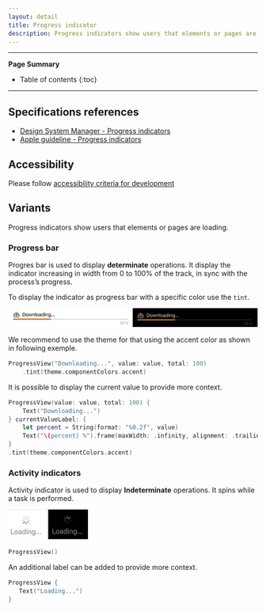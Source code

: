 ```yaml
---
layout: detail
title: Progress indicator
description: Progress indicators show users that elements or pages are loading
---
```


---

**Page Summary**

* Table of contents
{:toc}

---

## Specifications references

- [Design System Manager - Progress indicators](https://system.design.orange.com/0c1af118d/p/5969ab-progress-indicator)
- [Apple guideline - Progress indicators](https://developer.apple.com/design/human-interface-guidelines/components/status/progress-indicators)

## Accessibility

Please follow [accessibility criteria for development](https://a11y-guidelines.orange.com/en/mobile/ios/)

## Variants

Progress indicators show users that elements or pages are loading.

### Progress bar

Progres bar is used to display **determinate** operations. It display the indicator increasing in width from 0 to 100% of the track, in sync with the process’s progress. 

To display the indicator as progress bar with a specific color use the `tint`.

![Progress bar](images/progress_bar.png)

We recommend to use the theme for that using the accent color as shown in following exemple.  
 
```swift
ProgressView("Downloading...", value: value, total: 100)
    .tint(theme.componentColors.accent)
```

It is possible to display the current value to provide more context.

```swift
ProgressView(value: value, total: 100) {
    Text("Downloading...")
} currentValueLabel: {
    let percent = String(format: "%0.2f", value)
    Text("\(percent) %").frame(maxWidth: .infinity, alignment: .trailing)
}
.tint(theme.componentColors.accent)
```

### Activity indicators

Activity indicator is used to display **Indeterminate** operations. It spins while a task is performed. 

![Activity indicator](images/activity_indicator.png)

```swift
ProgressView()
``` 

An additional label can be added to provide more context.

```swift
ProgressView {
   Text("Loading...")
}
```
